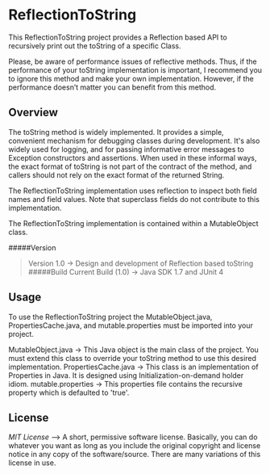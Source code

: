# ReflectionToString

This ReflectionToString project provides a Reflection based API to recursively print out the toString of a specific Class.

Please, be aware of performance issues of reflective methods. Thus, if the performance of your toString implementation is important, I recommend you to ignore this method and make your own implementation. However, if the performance doesn’t matter you can benefit from this method.

Overview
------------------------------
The toString method is widely implemented. It provides a simple, convenient mechanism for debugging classes during development. It's also widely used for logging, and for passing informative error messages to Exception constructors and assertions. When used in these informal ways, the exact format of toString is not part of the contract of the method, and callers should not rely on the exact format of the returned String.

The ReflectionToString implementation uses reflection to inspect both field names and field values. Note that superclass fields do not contribute to this implementation. 

The ReflectionToString implementation is contained within a MutableObject class.

#####Version
>Version 1.0 -> Design and development of Reflection based toString
#####Build
>Current Build (1.0) -> Java SDK 1.7 and JUnit 4

Usage
------------------------------
To use the ReflectionToString project the MutableObject.java, PropertiesCache.java, and mutable.properties must be imported into your project.  

MutableObject.java -> This Java object is the main class of the project. You must extend this class to override your toString method to use this desired implementation.
PropertiesCache.java -> This class is an implementation of Properties in Java. It is designed using Initialization-on-demand holder idiom.
mutable.properties -> This properties file contains the recursive property which is defaulted to 'true'. 

License
------------------------------

*MIT License* --> A short, permissive software license. Basically, you can do whatever you want as long as you include the original copyright and license notice in any copy of the software/source.  There are many variations of this license in use.
